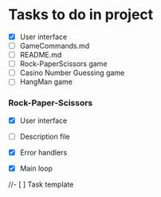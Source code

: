 # Tasks to do in project
- [X] User interface
- [ ] GameCommands.md
- [ ] README.md
- [ ] Rock-PaperScissors game
- [ ] Casino Number Guessing game
- [ ] HangMan game
### Rock-Paper-Scissors
- [X] User interface
- [ ] Description file
- [X] Error handlers 
- [X] Main loop




//- [ ] Task template
